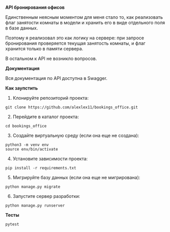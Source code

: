 **API бронирования офисов**

Единственным неясным моментом для меня стало то, как реализовать флаг занятости комнаты в модели и хранить его в виде отдельного поля в базе данных.

Поэтому я реализовал это как логику на сервере: при запросе бронирования проверяется текущая занятость комнаты, и флаг хранится только в памяти сервера.

В остальном к API не возникло вопросов.

**Документация**

Вся документация по API доступна в Swagger.

**Как заупстить**

1. Клонируйте репозиторий проекта:

  ```
  git clone https://github.com/alexlex11/bookings_office.git
  ```

2. Перейдите в каталог проекта:

  ```
  cd bookings_office
  ```

3. Создайте виртуальную среду (если она еще не создана):

  ```
  python3 -m venv env
  source env/bin/activate
  ```

4. Установите зависимости проекта:

  ```
  pip install -r requirements.txt
  ```

5. Мигрируйте базу данных (если она еще не мигрирована):

  ```
  python manage.py migrate
  ```


6. Запустите сервер разработки:

  ```
  python manage.py runserver
  ```
**Тесты**

  ```
  pytest
  ```
